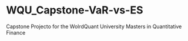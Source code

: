 # WQU_Capstone-VaR-vs-ES
Capstone Projecto for the WolrdQuant University Masters in Quantitative Finance
